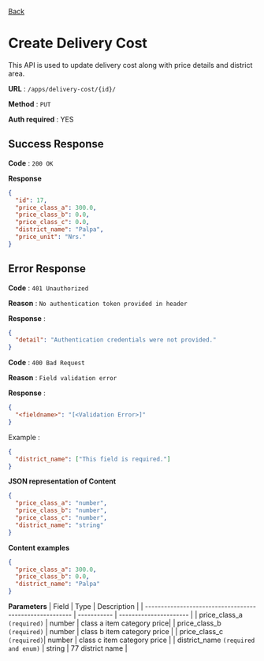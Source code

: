 [Back](../README.md)

# Create Delivery Cost

This API is used to update delivery cost along with price details and district area.

**URL** : `/apps/delivery-cost/{id}/`

**Method** : `PUT`

**Auth required** : YES

## Success Response

**Code** : `200 OK`

**Response**

```json
{
  "id": 17,
  "price_class_a": 300.0,
  "price_class_b": 0.0,
  "price_class_c": 0.0,
  "district_name": "Palpa",
  "price_unit": "Nrs."
}
```

## Error Response

**Code** : `401 Unauthorized`

**Reason** : `No authentication token provided in header`

**Response** :

```json
{
  "detail": "Authentication credentials were not provided."
}
```

**Code** : `400 Bad Request`

**Reason** : `Field validation error`

**Response** :

```json
{
  "<fieldname>": "[<Validation Error>]"
}
```

Example :

```json
{
  "district_name": ["This field is required."]
}
```

**JSON representation of Content**

```json
{
  "price_class_a": "number",
  "price_class_b": "number",
  "price_class_c": "number",
  "district_name": "string"
}
```

**Content examples**

```json
{
  "price_class_a": 300.0,
  "price_class_b": 0.0,
  "district_name": "Palpa"
}
```

**Parameters**
| Field | Type | Description |
| ------------------------------------------------------- | ----------- | ---------------------- |
| price_class_a `(required)` | number | class a item category price|
| price_class_b `(required)` | number | class b item category price |
| price_class_c `(required)`| number | class c item category price |
| district_name `(required and enum)` | string | 77 district name |
